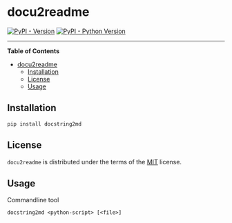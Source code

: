 # docu2readme

[![PyPI - Version](https://img.shields.io/pypi/v/docu2readme.svg)](https://pypi.org/project/docu2readme)
[![PyPI - Python Version](https://img.shields.io/pypi/pyversions/docu2readme.svg)](https://pypi.org/project/docu2readme)

-----

**Table of Contents**

- [docu2readme](#docu2readme)
  - [Installation](#installation)
  - [License](#license)
  - [Usage](#usage)

## Installation

```console
pip install docstring2md
```

## License

`docu2readme` is distributed under the terms of the [MIT](https://spdx.org/licenses/MIT.html) license.

## Usage

Commandline tool 

```
docstring2md <python-script> [<file>]
```

